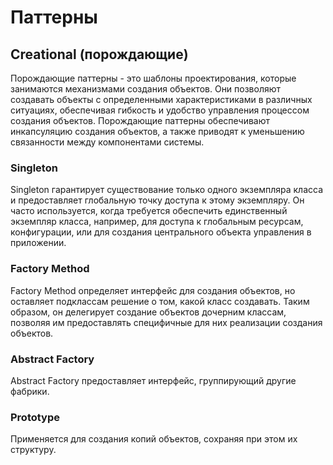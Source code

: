 # Паттерны

## Creational (порождающие)

Порождающие паттерны - это шаблоны проектирования, которые занимаются механизмами создания объектов.
Они позволяют создавать объекты с определенными характеристиками в различных ситуациях, обеспечивая гибкость и удобство управления процессом создания объектов.
Порождающие паттерны обеспечивают инкапсуляцию создания объектов, а также приводят к уменьшению связанности между компонентами системы.

### Singleton

Singleton гарантирует существование только одного экземпляра класса и предоставляет глобальную точку доступа к этому экземпляру.
Он часто используется, когда требуется обеспечить единственный экземпляр класса, например, для доступа к глобальным ресурсам, конфигурации, или для создания центрального объекта управления в приложении.

### Factory Method

Factory Method определяет интерфейс для создания объектов, но оставляет подклассам решение о том, какой класс создавать. Таким образом, он делегирует создание объектов дочерним классам, позволяя им предоставлять специфичные для них реализации создания объектов.

### Abstract Factory

Abstract Factory предоставляет интерфейс, группирующий другие фабрики.

### Prototype

Применяется для создания копий объектов, сохраняя при этом их структуру.
